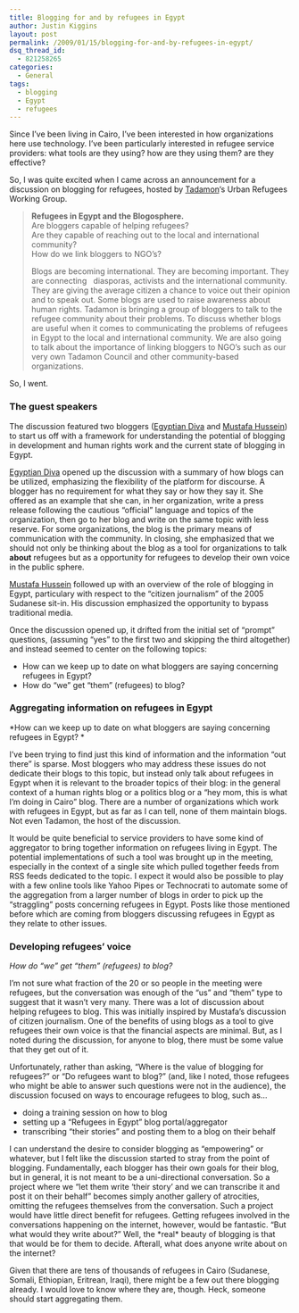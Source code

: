 ```yaml
---
title: Blogging for and by refugees in Egypt
author: Justin Kiggins
layout: post
permalink: /2009/01/15/blogging-for-and-by-refugees-in-egypt/
dsq_thread_id:
  - 821258265
categories:
  - General
tags:
  - blogging
  - Egypt
  - refugees
---
```

Since I&#8217;ve been living in Cairo, I&#8217;ve been interested in how organizations here use technology. I&#8217;ve been particularly interested in refugee service providers: what tools are they using? how are they using them? are they effective?

So, I was quite excited when I came across an announcement for a discussion on blogging for refugees, hosted by [Tadamon][1]&#8216;s Urban Refugees Working Group.

> <div>
>   <strong>Refugees in Egypt and the Blogosphere.</strong><br /> Are bloggers capable of helping refugees?
> </div>
> 
> <div>
>   Are they capable of reaching out to the local and international community?
> </div>
> 
> <div>
>   How do we link bloggers to NGO&#8217;s?
> </div>
> 
> Blogs are becoming international. They are becoming important. They are connecting   diasporas, activists and the international community. They are giving the average citizen a chance to voice out their opinion and to speak out. Some blogs are used to raise awareness about human rights. <span class="nfakPe">Tadamon</span> is bringing a group of bloggers to talk to the refugee community about their problems. To discuss whether blogs are useful when it comes to communicating the problems of refugees in Egypt to the local and international community. We are also going to talk about the importance of linking bloggers to NGO&#8217;s such as our very own <span class="nfakPe">Tadamon</span> Council and other community-based organizations.

So, I went.

### The guest speakers

The discussion featured two bloggers ([Egyptian Diva][2] and [Mustafa Hussein][3]) to start us off with a framework for understanding the potential of blogging in development and human rights work and the current state of blogging in Egypt.

[Egyptian Diva][2] opened up the discussion with a summary of how blogs can be utilized, emphasizing the flexibility of the platform for discourse. A blogger has no requirement for what they say or how they say it. She offered as an example that she can, in her organization, write a press release following the cautious &#8220;official&#8221; language and topics of the organization, then go to her blog and write on the same topic with less reserve. For some organizations, the blog is the primary means of communication with the community. In closing, she emphasized that we should not only be thinking about the blog as a tool for organizations to talk **about** refugees but as a opportunity for refugees to develop their own voice in the public sphere.

[Mustafa Hussein][3] followed up with an overview of the role of blogging in Egypt, particulary with respect to the &#8220;citizen journalism&#8221; of the 2005 Sudanese sit-in. His discussion emphasized the opportunity to bypass traditional media.

Once the discussion opened up, it drifted from the initial set of &#8220;prompt&#8221; questions, (assuming &#8220;yes&#8221; to the first two and skipping the third altogether) and instead seemed to center on the following topics:

*   How can we keep up to date on what bloggers are saying concerning refugees in Egypt?
*   How do &#8220;we&#8221; get &#8220;them&#8221; (refugees) to blog?

### Aggregating information on refugees in Egypt

*How can we keep up to date on what bloggers are saying concerning refugees in Egypt? *

I&#8217;ve been trying to find just this kind of information and the information &#8220;out there&#8221; is sparse. Most bloggers who may address these issues do not dedicate their blogs to this topic, but instead only talk about refugees in Egypt when it is relevant to the broader topics of their blog: in the general context of a human rights blog or a politics blog or a &#8220;hey mom, this is what I&#8217;m doing in Cairo&#8221; blog. There are a number of organizations which work with refugees in Egypt, but as far as I can tell, none of them maintain blogs. Not even Tadamon, the host of the discussion.

It would be quite beneficial to service providers to have some kind of aggregator to bring together information on refugees living in Egypt. The potential implementations of such a tool was brought up in the meeting, especially in the context of a single site which pulled together feeds from RSS feeds dedicated to the topic. I expect it would also be possible to play with a few online tools like Yahoo Pipes or Technocrati to automate some of the aggregation from a larger number of blogs in order to pick up the &#8220;straggling&#8221; posts concerning refugees in Egypt. Posts like those mentioned before which are coming from bloggers discussing refugees in Egypt as they relate to other issues.

### Developing refugees&#8217; voice

*How do &#8220;we&#8221; get &#8220;them&#8221; (refugees) to blog?*

I&#8217;m not sure what fraction of the 20 or so people in the meeting were refugees, but the conversation was enough of the &#8220;us&#8221; and &#8220;them&#8221; type to suggest that it wasn&#8217;t very many. There was a lot of discussion about helping refugees to blog. This was initially inspired by Mustafa&#8217;s discussion of citizen journalism. One of the benefits of using blogs as a tool to give refugees their own voice is that the financial aspects are minimal. But, as I noted during the discussion, for anyone to blog, there must be some value that they get out of it.

Unfortunately, rather than asking, &#8220;Where is the value of blogging for refugees?&#8221; or &#8220;Do refugees want to blog?&#8221; (and, like I noted, those refugees who might be able to answer such questions were not in the audience), the discussion focused on ways to encourage refugees to blog, such as&#8230;

*   doing a training session on how to blog
*   setting up a &#8220;Refugees in Egypt&#8221; blog portal/aggregator
*   transcribing &#8220;their stories&#8221; and posting them to a blog on their behalf

I can understand the desire to consider blogging as &#8220;empowering&#8221; or whatever, but I felt like the discussion started to stray from the point of blogging. Fundamentally, each blogger has their own goals for their blog, but in general, it is not meant to be a uni-directional conversation. So a project where we &#8220;let them write &#8216;their story&#8217; and we can transcribe it and post it on their behalf&#8221; becomes simply another gallery of atrocities, omitting the refugees themselves from the conversation. Such a project would have little direct benefit for refugees. Getting refugees involved in the conversations happening on the internet, however, would be fantastic. &#8220;But what would they write about?&#8221; Well, the \*real\* beauty of blogging is that that would be for them to decide. Afterall, what does anyone write about on the internet?

Given that there are tens of thousands of refugees in Cairo (Sudanese, Somali, Ethiopian, Eritrean, Iraqi), there might be a few out there blogging already. I would love to know where they are, though. Heck, someone should start aggregating them.

 [1]: http://tadamoncouncil.org/
 [2]: http://egydiva.blogspot.com/
 [3]: http://moftasa.net/about